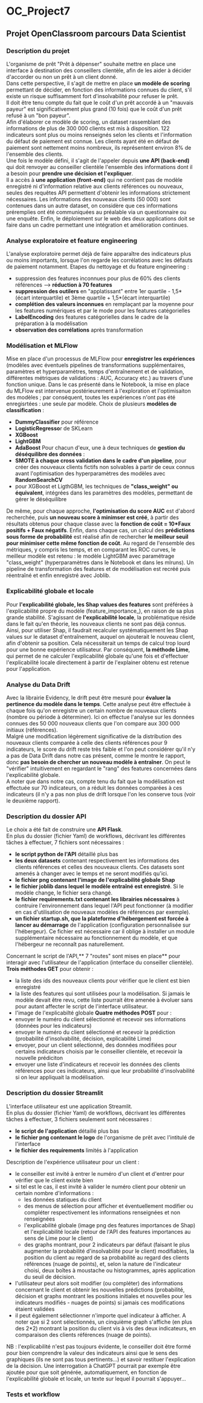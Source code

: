 # OC_Project7
## Projet OpenClassroom parcours Data Scientist

### Description du projet
L'organisme de prêt "Prêt à dépenser" souhaite mettre en place une interface à destination des conseillers clientèle, afin de les aider à décider d'accorder ou non un prêt à un client donné.  
Dans cette perspective, il s'agit de mettre en place **un modèle de scoring** permettant de décider, en fonction des informations connues du client, s'il existe un risque suffisamment fort d'insolvabilité pour refuser le prêt.  
Il doit être tenu compte du fait que le coût d'un prêt accordé à un "mauvais payeur" est significativement plus grand (10 fois) que le coût d'un prêt refusé à un "bon payeur".  
Afin d'élaborer ce modèle de scoring, un dataset rassemblant des informations de plus de 300 000 clients est mis à disposition. 122 indicateurs sont plus ou moins renseignés selon les clients et l'information du défaut de paiement est connue. Les clients ayant été en défaut de paiement sont nettement moins nombreux, ils représentent environ 8% de l'ensemble des clients.  
Une fois le modèle défini, il s'agit de l'appeler depuis **une API (back-end)** qui doit renvoyer au conseiller clientèle l'ensemble des informations dont il a besoin pour **prendre une décision et l'expliquer**.  
Il a accès à **une application (front-end)** qui ne contient pas de modèle enregistré ni d'information relative aux clients références ou nouveaux, seules des requêtes API permettent d'obtenir les informations strictement nécessaires. Les informations des nouveaux clients (50 000) sont contenues dans un autre dataset, on considère que ces informations préremplies ont été communiquées au préalable via un questionnaire ou une enquête.
Enfin, le déploiement sur le web des deux applications doit se faire dans un cadre permettant une intégration et amélioration continues.

### Analyse exploratoire et feature engineering
L'analyse exploratoire permet déjà de faire apparaître des indicateurs plus ou moins importants, lorsque l'on regarde les corrélations avec les défauts de paiement notamment.
Etapes du nettoyage et du feature engineering :
- suppression des features inconnues pour plus de 60% des clients références --> **réduction à 70 features**
- **suppression des outilers** en "applatissant" entre 1er quartile - 1,5*(écart interquartile) et 3ème quartile + 1,5*(écart interquartile)
- **complétion des valeurs inconnues** en remplaçant par la moyenne pour les features numériques et par le mode pour les features catégorielles
- **LabelEncoding** des features catégorielles dans le cadre de la préparation à la modélisation
- **observation des corrélations** après transformation

### Modélisation et MLFlow
Mise en place d'un processus de MLFlow pour **enregistrer les expériences** (modèles avec éventuels pipelines de transformations supplémentaires, paramètres et hyperparamètres, temps d'entraînement et de validation, différentes métriques de validations : AUC, Accuracy etc.) au travers d'une fonction unique. Dans le cas présenté dans le Notebook, la mise en place du MLFlow est intervenue postérieurement à l'exploration et l'optimisaiton des modèles ; par conséquent, toutes les expériences n'ont pas été enregisrtées : une seule par modèle.
Choix de plusieurs **modèles de classification** :  
- **DummyClassifier** pour référence
- **LogisticRegresso**r de SKLearn
- **XGBoost**
- **LightGBM**
- **AdaBoost**
Pour chacun d'eux, une à deux techniques de **gestion du déséquilibre des données** :
- **SMOTE à chaque cross validation dans le cadre d'un pipeline**, pour créer des nouveaux clients fictifs non solvables à partir de ceux connus avant l'optimisation des hyperparamètres des modèles avec **RandomSearchCV**
- pour XGBoost et LigthGBM, les techniques de **"class_weight" ou équivalent**, intégrées dans les paramètres des modèles, permettant de gérer le déséquilibre

De même, pour chaque approche, **l'optimisation du score AUC** est d'abord recherchée, puis **un nouveau score à minimser est créé**, à partir des résultats obtenus pour chaque classe avec la **fonction de coût = 10*Faux positifs + Faux négatifs**.
Enfin, dans chaque cas, un calcul des **prédictions sous forme de probabilité** est réalisé afin de rechercher **le meilleur seuil pour minimiser cette même fonction de coût**.
Au regard de l'ensemble des métriques, y compris les temps, et en comparant les ROC curves, le meilleur modèle est retenu : le modèle LightGBM avec paramétrage "class_weight" (hyperparamètres dans le Notebook et dans les mlruns).
Un pipeline de transformation des features et de modélisation est recréé puis réentraîné et enfin enregistré avec Joblib.

### Explicabilité globale et locale
Pour **l'explicabilité globale, les Shap values des features** sont préférées à l'explicabilité propre du modèle (feature_importance_), en raison de sa plus grande stabilité.
S'agissant de **l'explicabilité locale**, la problématique réside dans le fait qu'en théorie, les nouveaux clients ne sont pas déjà connus. Ainsi, pour utiliser Shap, il faudrait recalculer systématiquement les Shap values sur le dataset d'entraînement, auquel on ajouterait le nouveau client, afin d'obtenir sa position. Cela nécessiterait un temps de calcul trop lourd pour une bonne expérience utilisateur. Par conséquent, **la méthode Lime**, qui permet de ne calculer l'explicabilité globale qu'une fois et d'effectuer l'explicabilité locale directement à partir de l'explainer obtenu est retenue pour l'application.

### Analyse du Data Drift
Avec la librairie Evidency, le drift peut être mesuré pour **évaluer la pertinence du modèle dans le temps**. Cette analyse peut être effectuée à chaque fois qu'on enregistre un certain nombre de nouveaux clients (nombre ou période à déterminer). Ici on effectue l'analyse sur les données connues des 50 000 nouveaux clients que l'on compare aux 300 000 initiaux (références).  
Malgré une modification légèrement significative de la distribution des nouveaux clients comparée à celle des clients références pour 9 indicateurs, le score du drift reste très faible et l'on peut considérer qu'il n'y a pas de Data Drift dans notre cas présent, comme le montre le rapport, donc **pas besoin de chercher un nouveau modèle à entraîner**. On peut le "vérifier" intuitivement en regardant le "rang" des features concernées dans l'explicabilité globale.  
A noter que dans notre cas, compte tenu du fait que la modélisation est effectuée sur 70 indicateurs, on a réduit les données comparées à ces indicateurs (il n'y a pas non plus de drift lorsque l'on les conserve tous (voir le deuxième rapport).

### Description du dossier API
Le choix a été fait de construire une **API Flask**.  
En plus du dossier (fichier Yaml) de workflows, décrivant les différentes tâches à effectuer, 7 fichiers sont nécessaires :
- **le script python de l'API** détaillé plus bas
- **les deux datasets** contenant respectivement les informations des clients références et celles des nouveaux clients. Ces datasets sont amenés à changer avec le temps et ne seront modifiés qu'ici.
- **le fichier png contenant l'image de l'explicabilité globale Shap**
- **le fichier joblib dans lequel le modèle entraîné est enregistré**. Si le modèle change, le fichier sera changé.
- **le fichier requirements.txt contenant les librairies nécessaires** à contruire l'environnement dans lequel l'API peut fonctionner (à modifier en cas d'utilisation de nouveaux modèles de références par exemple).
- **un fichier startup.sh, que la plateforme d'hébergement est forcée à lancer au démarrage** de l'application (configuration personnalisée sur l'hébergeur). Ce fichier est nécessaire car il oblige à installer un module supplémentaire nécessaire au fonctionnement du modèle, et que l'hébergeur ne reconnaît pas naturellement.

Concernant le script de l'API,** 7 "routes" sont mises en place** pour interagir avec l'utilisateur de l'application (interface du conseiller clientèle).
**Trois méthodes GET** pour obtenir :
- la liste des ids des nouveaux clients pour vérifier que le client est bien enregistré
- la liste des features qui sont utilisées pour la modélisation. Si jamais le modèle devait être revu, cette liste pourrait être amenée à évoluer sans pour autant affecter le script de l'interface utilisateur.
- l'image de l'explicabilté globale
**Quatre méthodes POST** pour :
- envoyer le numéro du client sélectionné et recevoir ses informations (données pour les indicateurs)
- envoyer le numéro du client sélectionné et recevoir la prédiction (probabilité d'insolvabilité, décision, explicabilité Lime)
- envoyer, pour un client sélectionné, des données modifiées pour certains indicateurs choisis par le conseiller clientèle, et recevoir la nouvelle prédiciton
- envoyer une liste d'indicateurs et recevoir les données des clients références pour ces indicateurs, ainsi que leur probabilité d'insolvabilité si on leur appliquait la modélisation.

### Description du dossier Streamlit
L'interface utilisateur est une application Streamlit.  
En plus du dossier (fichier Yaml) de workflows, décrivant les différentes tâches à effectuer, 3 fichiers seulement sont nécessaires :
- **le script de l'application** détaillé plus bas
- **le fichier png contenant le logo** de l'organisme de prêt avec l'intitulé de l'interface
- **le fichier des requirements** limités à l'application

Description de l'expérience utilisateur pour un client :
- le conseiller est invité à entrer le numéro d'un client et d'entrer pour vérifier que le client existe bien
- si tel est le cas, il est invité à valider le numéro client pour obtenir un certain nombre d'informations :
  - les données statiques du client
  - des menus de sélection pour afficher et éventuellement modifier ou compléter respectivement les informations renseignées et non renseignées
  - l'explicabilité globale (image png des features importances de Shap) et l'explicabilité locale (retour de l'API des features importances au sens de Lime pour le client)
  - des graphs montrant, pour 2 indicateurs par défaut (faisant le plus augmenter la probabilité d'insolvabilité pour le client) modifiables, la position du client au regard de sa probabilité au regard des clients références (nuage de points), et, selon la nature de l'indicateur choisi, deux boîtes à moustache ou histogrammes, après application du seuil de décision.
- l'utilisateur peut alors soit modifier (ou compléter) des informations concernant le client et obtenir les nouvelles prédictions (probabilité, décision et graphs montrant les positions initiales et nouvelles pour les indicateurs modifiés - nuages de points) si jamais ces modifications étaient validées
- il peut également sélectionner n'importe quel indicateur à afficher. A noter que si 2 sont sélectionnés, un cinquième graph s'affiche (en plus des 2*2) montrant la position du client vis à vis des deux indicateurs, en comparaison des clients références (nuage de points).

NB : l'explicabilité n'est pas toujours évidente, le conseiller doit être formé pour bien comprendre la valeur des indicateurs ainsi que le sens des graphiques (ils ne sont pas tous pertinents...) et savoir restituer l'explication de la décision. Une interrogation à ChatGPT pourrait par exemple être ajoutée pour que soit générée, automatiquement, en fonction de l'explicabilité globale et locale, un texte sur lequel il pourrait s'appuyer...

### Tests et workflow

